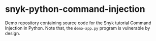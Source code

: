 # snyk-python-command-injection

Demo repository containing source code for the Snyk tutorial Command Injection in Python. Note that, the `demo-app.py` program is vulnerable by design.
